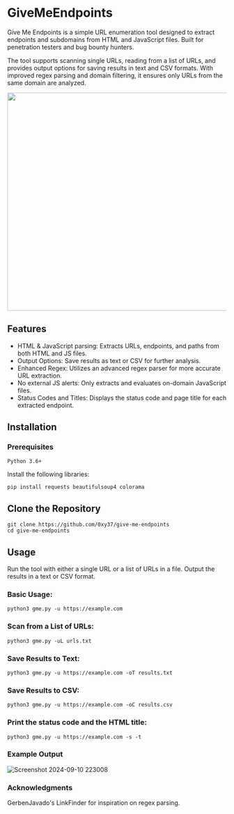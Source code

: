 # GiveMeEndpoints
Give Me Endpoints is a simple URL enumeration tool designed to extract endpoints and subdomains from HTML and JavaScript files. Built for penetration testers and bug bounty hunters.

The tool supports scanning single URLs, reading from a list of URLs, and provides output options for saving results in text and CSV formats. With improved regex parsing and domain filtering, it ensures only URLs from the same domain are analyzed.

<img src="https://github.com/user-attachments/assets/3ffd24b2-152c-480f-ae49-6af0bfbf2851" width="900" height="500">

## Features
- HTML & JavaScript parsing: Extracts URLs, endpoints, and paths from both HTML and JS files.
- Output Options: Save results as text or CSV for further analysis.
- Enhanced Regex: Utilizes an advanced regex parser for more accurate URL extraction.
- No external JS alerts: Only extracts and evaluates on-domain JavaScript files.
- Status Codes and Titles: Displays the status code and page title for each extracted endpoint.

## Installation
### Prerequisites

    Python 3.6+

Install the following libraries:

    pip install requests beautifulsoup4 colorama

## Clone the Repository



```
git clone https://github.com/0xy37/give-me-endpoints
cd give-me-endpoints
```

## Usage

Run the tool with either a single URL or a list of URLs in a file. Output the results in a text or CSV format.

### Basic Usage:

```
python3 gme.py -u https://example.com
```

### Scan from a List of URLs:
```
python3 gme.py -uL urls.txt
```

### Save Results to Text:
```
python3 gme.py -u https://example.com -oT results.txt
```

### Save Results to CSV:
```
python3 gme.py -u https://example.com -oC results.csv
```

### Print the status code and the HTML title:
```
python3 gme.py -u https://example.com -s -t
```

### Example Output

![Screenshot 2024-09-10 223008](https://github.com/user-attachments/assets/d75a99f4-4d6d-4968-b1a3-0ef2c1f6887e)


### Acknowledgments
GerbenJavado's LinkFinder for inspiration on regex parsing.
